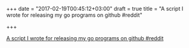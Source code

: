 +++
date = "2017-02-19T00:45:12+03:00"
draft = true
title = "A script I wrote for releasing my go programs on github  #reddit"

+++

<p><a href="https://t.co/UTlObDGD27">A script I wrote for releasing my go programs on github  #reddit</a></p>
